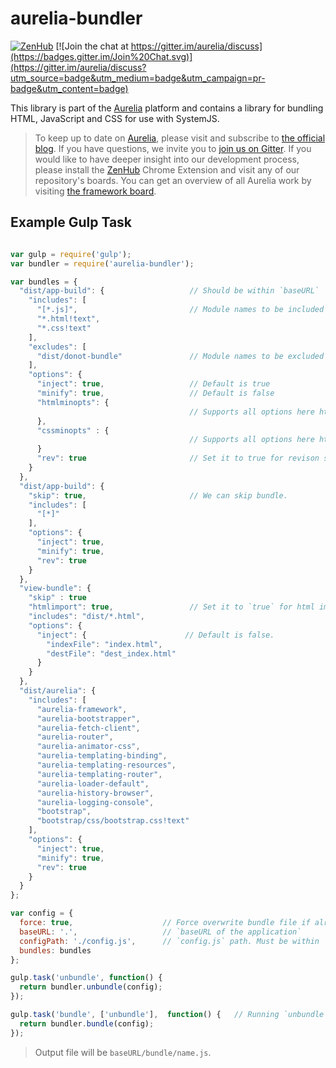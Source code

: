 # aurelia-bundler

[![ZenHub](https://raw.githubusercontent.com/ZenHubIO/support/master/zenhub-badge.png)](https://zenhub.io)
[![Join the chat at https://gitter.im/aurelia/discuss](https://badges.gitter.im/Join%20Chat.svg)](https://gitter.im/aurelia/discuss?utm_source=badge&utm_medium=badge&utm_campaign=pr-badge&utm_content=badge)

This library is part of the [Aurelia](http://www.aurelia.io/) platform and contains a library for bundling HTML, JavaScript and CSS for use with SystemJS.

> To keep up to date on [Aurelia](http://www.aurelia.io/), please visit and subscribe to [the official blog](http://blog.durandal.io/). If you have questions, we invite you to [join us on Gitter](https://gitter.im/aurelia/discuss). If you would like to have deeper insight into our development process, please install the [ZenHub](https://zenhub.io) Chrome Extension and visit any of our repository's boards. You can get an overview of all Aurelia work by visiting [the framework board](https://github.com/aurelia/framework#boards).

## Example Gulp Task  

```javascript

var gulp = require('gulp');
var bundler = require('aurelia-bundler');

var bundles = {
  "dist/app-build": {                   // Should be within `baseURL`
    "includes": [
      "[*.js]",                         // Module names to be included in the bundle. May be a pattern too. eg. `*`, `**/**/*`, `[*]`
      "*.html!text",
      "*.css!text"
    ],
    "excludes": [
      "dist/donot-bundle"               // Module names to be excluded
    ],
    "options": {
      "inject": true,                   // Default is true
      "minify": true,                   // Default is false
      "htmlminopts": {
                                        // Supports all options here https://github.com/kangax/html-minifier#options-quick-reference 
      },
      "cssminopts" : {
                                        // Supports all options here https://github.com/jakubpawlowicz/clean-css#how-to-use-clean-css-api 
      }
      "rev": true                       // Set it to true for revison suport. Default is false
    }
  },
  "dist/app-build": {
    "skip": true,                       // We can skip bundle. 
    "includes": [
      "[*]"
    ],
    "options": {
      "inject": true,
      "minify": true,
      "rev": true
    }
  },
  "view-bundle": {
    "skip" : true
    "htmlimport": true,                 // Set it to `true` for html import based view bundle.
    "includes": "dist/*.html",
    "options": {
      "inject": {                      // Default is false.
        "indexFile": "index.html",
        "destFile": "dest_index.html"
      }
    }
  },
  "dist/aurelia": {
    "includes": [
      "aurelia-framework",
      "aurelia-bootstrapper",
      "aurelia-fetch-client",
      "aurelia-router",
      "aurelia-animator-css",
      "aurelia-templating-binding",
      "aurelia-templating-resources",
      "aurelia-templating-router",
      "aurelia-loader-default",
      "aurelia-history-browser",
      "aurelia-logging-console",
      "bootstrap",
      "bootstrap/css/bootstrap.css!text"
    ],
    "options": {
      "inject": true,
      "minify": true,
      "rev": true
    }
  }
};

var config = {
  force: true,                    // Force overwrite bundle file if already exists. Default false
  baseURL: '.',                   // `baseURL of the application` 
  configPath: './config.js',      // `config.js` path. Must be within `baseURL` 
  bundles: bundles
};

gulp.task('unbundle', function() {
  return bundler.unbundle(config);
});

gulp.task('bundle', ['unbundle'],  function() {   // Running `unbundle` before bundling is a good practice.
  return bundler.bundle(config);
});

```

> Output file will be `baseURL/bundle/name.js`. 
